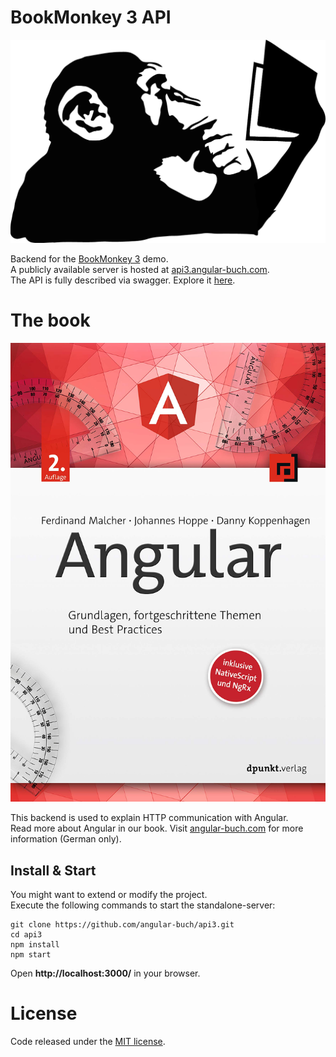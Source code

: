 # BookMonkey 3 API


![Monkey](public/images/monkey-thinking.png)

Backend for the [BookMonkey 3](https://github.com/angular-buch/book-monkey3) demo.  
A publicly available server is hosted at [api3.angular-buch.com](http://api3.angular-buch.com).  
The API is fully described via swagger. Explore it [here](http://api3.angular-buch.com/swagger-ui/#/book).


# The book

[![Book](public/images/angular_auflage2.jpg)](https://angular-buch.com/)

This backend is used to explain HTTP communication with Angular.  
Read more about Angular in our book. Visit [angular-buch.com](https://angular-buch.com/) for more information (German only).



## Install & Start

You might want to extend or modify the project.  
Execute the following commands to start the standalone-server:

```
git clone https://github.com/angular-buch/api3.git
cd api3
npm install
npm start
```

Open __http://localhost:3000/__ in your browser.

# License

Code released under the [MIT license](LICENSE).
